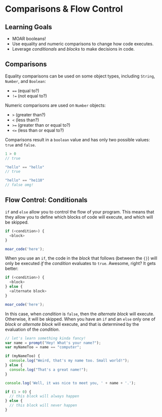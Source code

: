 # Comparisons & Flow Control

## Learning Goals
  - MOAR booleans!
  - Use equality and numeric comparisons to change how code executes.
  - Leverage _conditionals_ and _blocks_ to make decisions in code.

## Comparisons
Equality comparisons can be used on some object types, including `String`, `Number`, and `Boolean`:

- `==` (equal to?)
- `!=` (not equal to?)

Numeric comparisons are used on `Number` objects:

- `>`  (greater than?)
- `<`  (less than?)
- `>=` (greater than or equal to?)
- `<=` (less than or equal to?)

Comparisons result in a `boolean` value and has only two possible values: `true` and `false`.

```javascript
1 > 0
// true

"hello" == "hello"
// true

"hello" == "he110"
// false omg!
```

## Flow Control: Conditionals
`if` and `else` allow you to control the flow of your program. This means that they allow you to define which blocks of code will execute, and which will be skipped.

```javascript
if (<condition>) {
  <block>
}

moar_code('here');
```

When you use an `if`, the code in the _block_ that follows (between the `{}`) will only be executed *if* the _condition_ evaluates to `true`. Awesome, right? It gets better:

```javascript
if (<condition>) {
  <block>
} else {
  <alternate block>
}

moar_code('here');
```

In this case, when _condition_ is `false`, then the _alternate block_ will execute. Otherwise, it will be skipped. When you have an `if` and an `else` only one of _block_ or _alternate block_ will execute, and that is determined by the evaluation of the _condition_.

```javascript
// let's learn something kinda fancy!
var name = prompt("Hey! What's your name?");
var myNameToo = name == "computer";

if (myNameToo) {
  console.log("Weird, that's my name too. Small world!");
} else {
  console.log("That's a great name!");
}

console.log('Well, it was nice to meet you, ' + name + '.');
```

```javascript
if (1 > 0) {
  // this block will always happen
} else {
  // this block will never happen
}
```
